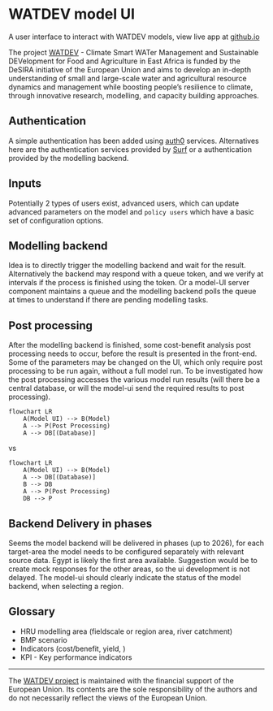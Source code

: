 # WATDEV model UI

A user interface to interact with WATDEV models, view live app at [github.io](https://watdev-eu.github.io/model-ui)

The project [WATDEV](https://watdev.eu)  - Climate Smart WATer Management and Sustainable DEVelopment for Food and Agriculture in East Africa is funded by the DeSIRA initiative of the European Union and aims to develop an in-depth understanding of small and large-scale water and agricultural resource dynamics and management while boosting people’s resilience to climate, through innovative research, modelling, and capacity building approaches.

## Authentication

A simple authentication has been added using [auth0](https://auth0.com/) services. Alternatives here are the authentication services provided by [Surf](https://www.surf.nl/en/services/identity-access-management/surfconext) or a authentication provided by the modelling backend.

## Inputs

Potentially 2 types of users exist, advanced users, which can update advanced parameters on the model and `policy users` which have a basic set of configuration options.

## Modelling backend

Idea is to directly trigger the modelling backend and wait for the result. Alternatively the backend may respond with a queue token, and we verify at intervals if the process is finished using the token. Or a model-UI server component maintains a queue and the modelling backend polls the queue at times to understand if there are pending modelling tasks. 

## Post processing

After the modelling backend is finished, some cost-benefit analysis post processing needs to occur, before the result is presented in the front-end. Some of the parameters may be changed on the UI, which only require post processing to be run again, without a full model run. To be investigated how the post processing accesses the various model run results (will there be a central database, or will the model-ui send the required results to post processing).

```mermaid
flowchart LR
    A(Model UI) --> B(Model)
    A --> P(Post Processing)
    A --> DB[(Database)]
```

vs

```mermaid
flowchart LR
    A(Model UI) --> B(Model)
    A --> DB[(Database)]
    B --> DB
    A --> P(Post Processing)
    DB --> P
```

## Backend Delivery in phases

Seems the model backend will be delivered in phases (up to 2026), for each target-area the model needs to be configured separately with relevant source data. Egypt is likely the first area available. Suggestion would be to create mock responses for the other areas, so the ui development is not delayed. The model-ui should clearly indicate the status of the model backend, when selecting a region.

## Glossary

- HRU modelling area (fieldscale or region area, river catchment)
- BMP scenario 
- Indicators (cost/benefit, yield, )
- KPI - Key performance indicators

---

​The [WATDEV project](https://capacity4dev.europa.eu/projects/desira/info/watdev_en) is maintained with the financial support of the European Union. Its contents are the sole responsibility of the authors and do not necessarily reflect the views of the European Union.
